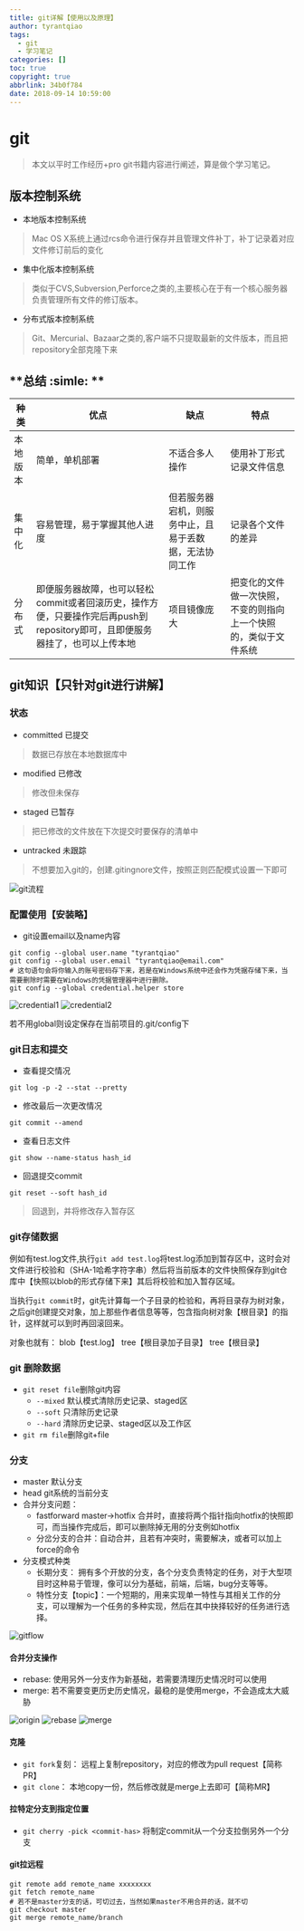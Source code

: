 ```yaml
---
title: git详解【使用以及原理】
author: tyrantqiao
tags:
  - git
  - 学习笔记
categories: []
toc: true
copyright: true
abbrlink: 34b0f784
date: 2018-09-14 10:59:00
---
```


# git

>本文以平时工作经历+pro git书籍内容进行阐述，算是做个学习笔记。

## 版本控制系统

- 本地版本控制系统
> Mac OS X系统上通过rcs命令进行保存并且管理文件补丁，补丁记录着对应文件修订前后的变化
- 集中化版本控制系统
> 类似于CVS,Subversion,Perforce之类的,主要核心在于有一个核心服务器负责管理所有文件的修订版本。
- 分布式版本控制系统
> Git、Mercurial、Bazaar之类的,客户端不只提取最新的文件版本，而且把repository全部克隆下来

<!-- more -->

## **总结 :simle: **

种类 | 优点 | 缺点 | 特点
----  | ----  | ----- | -----
本地版本 | 简单，单机部署 | 不适合多人操作 | 使用补丁形式记录文件信息
集中化 | 容易管理，易于掌握其他人进度 | 但若服务器宕机，则服务中止，且易于丢数据，无法协同工作 | 记录各个文件的差异
分布式 | 即便服务器故障，也可以轻松commit或者回滚历史，操作方便，只要操作完后再push到repository即可，且即便服务器挂了，也可以上传本地 | 项目镜像庞大 | 把变化的文件做一次快照，不变的则指向上一个快照的，类似于文件系统

## git知识【只针对git进行讲解】

### 状态

- committed 已提交
> 数据已存放在本地数据库中
- modified 已修改
> 修改但未保存
- staged 已暂存
> 把已修改的文件放在下次提交时要保存的清单中
- untracked 未跟踪
> 不想要加入git的，创建.gitingnore文件，按照正则匹配模式设置一下即可

![git流程](git详解【使用以及原理】/gitProcess.jpg)

### 配置使用【安装略】

- git设置email以及name内容

```git
git config --global user.name "tyrantqiao"
git config --global user.email "tyrantqiao@email.com"
# 这句语句会将你输入的账号密码存下来，若是在Windows系统中还会作为凭据存储下来，当需要删除时需要在Windows的凭据管理器中进行删除。
git config --global credential.helper store
```

![credential1](git详解【使用以及原理】/credential.jpg)
![credential2](git详解【使用以及原理】/credential2.jpg)

若不用global则设定保存在当前项目的.git/config下

### git日志和提交

- 查看提交情况

`git log -p -2 --stat --pretty`

- 修改最后一次更改情况

`git commit --amend`

- 查看日志文件

`git show --name-status hash_id`

- 回退提交commit

`git reset --soft hash_id`
> 回退到，并将修改存入暂存区

### git存储数据

例如有test.log文件,执行`git add test.log`将test.log添加到暂存区中，这时会对文件进行校验和（SHA-1哈希字符字串）然后将当前版本的文件快照保存到git仓库中【快照以blob的形式存储下来】其后将校验和加入暂存区域。

当执行`git commit`时，git先计算每一个子目录的检验和，再将目录存为树对象，之后git创建提交对象，加上那些作者信息等等，包含指向树对象【根目录】的指针，这样就可以到时再回滚回来。

对象也就有： blob【test.log】 tree【根目录加子目录】 tree【根目录】

### git 删除数据

- `git reset file`删除git内容
  - `--mixed` 默认模式清除历史记录、staged区
  - `--soft` 只清除历史记录
  - `--hard` 清除历史记录、staged区以及工作区
- `git rm file`删除git+file 

### 分支

- master 默认分支
- head git系统的当前分支
- 合并分支问题：
  - fastforward master->hotfix 合并时，直接将两个指针指向hotfix的快照即可，而当操作完成后，即可以删除掉无用的分支例如hotfix
  - 分岔分支的合并：自动合并，且若有冲突时，需要解决，或者可以加上force的命令
- 分支模式种类
  - 长期分支： 拥有多个开放的分支，各个分支负责特定的任务，对于大型项目时这种易于管理，像可以分为基础，前端，后端，bug分支等等。
  - 特性分支【topic】：一个短期的，用来实现单一特性与其相关工作的分支，可以理解为一个任务的多种实现，然后在其中抉择较好的任务进行选择。

![gitflow](git详解【使用以及原理】/gitflow.jpg)

#### 合并分支操作

- rebase:
  使用另外一分支作为新基础，若需要清理历史情况时可以使用
- merge:
  若不需要变更历史历史情况，最稳的是使用merge，不会造成太大威胁

![origin](git详解【使用以及原理】/origin.jpg)
![rebase](git详解【使用以及原理】/rebase.jpg)
![merge](git详解【使用以及原理】/merge.jpg)

#### 克隆

- `git fork`复刻：
  远程上复制repository，对应的修改为pull request【简称PR】
- `git clone`：
  本地copy一份，然后修改就是merge上去即可【简称MR】

#### 拉特定分支到指定位置

- `git cherry -pick <commit-has>`
  将制定commit从一个分支拉倒另外一个分支

#### git拉远程

```git
git remote add remote_name xxxxxxxx
git fetch remote_name
# 若不是master分支的话，可切过去，当然如果master不用合并的话，就不切
git checkout master
git merge remote_name/branch
```